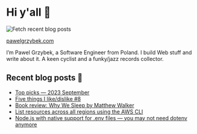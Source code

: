 # Hi y'all 👋

![Fetch recent blog posts](https://github.com/pawelgrzybek/pawelgrzybek/workflows/Fetch%20recent%20blog%20posts/badge.svg)

[pawelgrzybek.com](https://pawelgrzybek.com)

I’m Pawel Grzybek, a Software Engineer from Poland. I build Web stuff and write about it. A keen cyclist and a funky/jazz records collector.

## Recent blog posts 📝

<!-- FEED-START -->
- [Top picks — 2023 September](https://pawelgrzybek.com/top-picks-2023-september/)
- [Five things I like/dislike #8](https://pawelgrzybek.com/five-things-i-like-dislike-8/)
- [Book review: Why We Sleep by Matthew Walker](https://pawelgrzybek.com/book-review-why-we-sleep-by-matthew-walker/)
- [List resources across all regions using the AWS CLI](https://pawelgrzybek.com/list-resources-in-all-regions-using-the-aws-cli/)
- [Node.js with native support for .env files — you may not need dotenv anymore](https://pawelgrzybek.com/node-js-with-native-support-for-env-files-you-may-not-need-dotenv-anymore/)
<!-- FEED-END -->